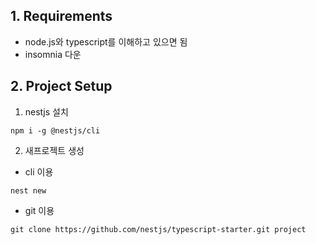 ## 1. Requirements
* node.js와 typescript를 이해하고 있으면 됨
* insomnia 다운

## 2. Project Setup
1. nestjs 설치
```
npm i -g @nestjs/cli
```

2. 새프로젝트 생성
* cli 이용
```
nest new
```

* git 이용
```
git clone https://github.com/nestjs/typescript-starter.git project
```